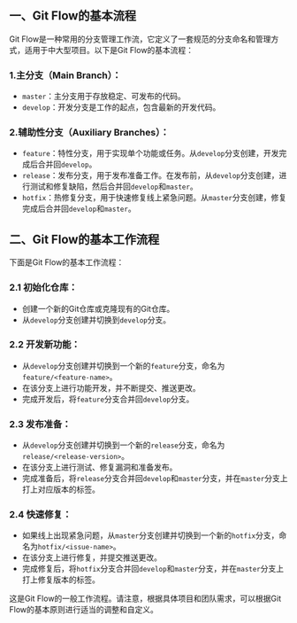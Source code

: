 ## 一、Git Flow的基本流程

Git Flow是一种常用的分支管理工作流，它定义了一套规范的分支命名和管理方式，适用于中大型项目。以下是Git Flow的基本流程：

### 1.主分支（Main Branch）：

- `master`：主分支用于存放稳定、可发布的代码。
- `develop`：开发分支是工作的起点，包含最新的开发代码。

### 2.辅助性分支（Auxiliary Branches）：

- `feature`：特性分支，用于实现单个功能或任务。从`develop`分支创建，开发完成后合并回`develop`。
- `release`：发布分支，用于发布准备工作。在发布前，从`develop`分支创建，进行测试和修复缺陷，然后合并回`develop`和`master`。
- `hotfix`：热修复分支，用于快速修复线上紧急问题。从`master`分支创建，修复完成后合并回`develop`和`master`。

## 二、Git Flow的基本工作流程

下面是Git Flow的基本工作流程：

### 2.1 初始化仓库：

- 创建一个新的Git仓库或克隆现有的Git仓库。
- 从`develop`分支创建并切换到`develop`分支。

### 2.2 开发新功能：

- 从`develop`分支创建并切换到一个新的`feature`分支，命名为`feature/<feature-name>`。
- 在该分支上进行功能开发，并不断提交、推送更改。
- 完成开发后，将`feature`分支合并回`develop`分支。

### 2.3 发布准备：

- 从`develop`分支创建并切换到一个新的`release`分支，命名为`release/<release-version>`。
- 在该分支上进行测试、修复漏洞和准备发布。
- 完成准备后，将`release`分支合并回`develop`和`master`分支，并在`master`分支上打上对应版本的标签。

### 2.4 快速修复：

- 如果线上出现紧急问题，从`master`分支创建并切换到一个新的`hotfix`分支，命名为`hotfix/<issue-name>`。
- 在该分支上进行修复，并提交推送更改。
- 完成修复后，将`hotfix`分支合并回`develop`和`master`分支，并在`master`分支上打上修复版本的标签。

这是Git Flow的一般工作流程。请注意，根据具体项目和团队需求，可以根据Git Flow的基本原则进行适当的调整和自定义。